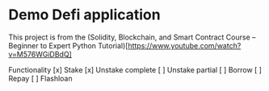 # Demo Defi application

This project is from the (Solidity, Blockchain, and Smart Contract Course – Beginner to Expert Python Tutorial)[https://www.youtube.com/watch?v=M576WGiDBdQ]

Functionality
[x] Stake
[x] Unstake complete
[ ] Unstake partial
[ ] Borrow
[ ] Repay
[ ] Flashloan
